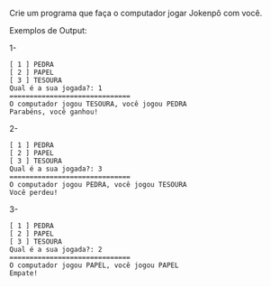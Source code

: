 Crie um programa que faça o computador jogar Jokenpô com você.

Exemplos de Output:

1-
~~~
[ 1 ] PEDRA
[ 2 ] PAPEL
[ 3 ] TESOURA
Qual é a sua jogada?: 1
==============================
O computador jogou TESOURA, você jogou PEDRA
Parabéns, você ganhou!
~~~
2-
~~~
[ 1 ] PEDRA
[ 2 ] PAPEL
[ 3 ] TESOURA
Qual é a sua jogada?: 3
==============================
O computador jogou PEDRA, você jogou TESOURA
Você perdeu!
~~~
3-
~~~
[ 1 ] PEDRA
[ 2 ] PAPEL
[ 3 ] TESOURA
Qual é a sua jogada?: 2
==============================
O computador jogou PAPEL, você jogou PAPEL
Empate!
~~~